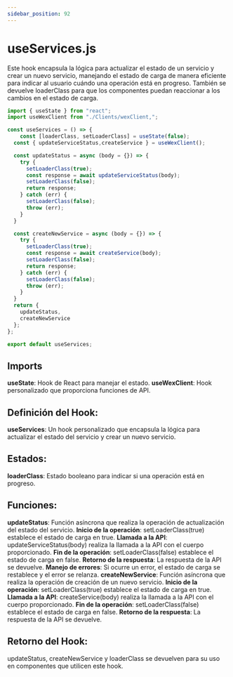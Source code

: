 ```yaml
---
sidebar_position: 92
---
```


# useServices.js

Este hook encapsula la lógica para actualizar el estado de un servicio y crear un nuevo servicio, manejando el estado de carga de manera eficiente para indicar al usuario cuándo una operación está en progreso. También se devuelve loaderClass para que los componentes puedan reaccionar a los cambios en el estado de carga.

```js 
import { useState } from "react";
import useWexClient from "./Clients/wexClient,";

const useServices = () => {
    const [loaderClass, setLoaderClass] = useState(false);
  const { updateServiceStatus,createService } = useWexClient();

  const updateStatus = async (body = {}) => {
    try {
      setLoaderClass(true);
      const response = await updateServiceStatus(body);
      setLoaderClass(false);
      return response;
    } catch (err) {
      setLoaderClass(false);
      throw (err);
    }
  }

  const createNewService = async (body = {}) => {
    try {
      setLoaderClass(true);
      const response = await createService(body);
      setLoaderClass(false);
      return response;
    } catch (err) {
      setLoaderClass(false);
      throw (err);
    }
  }
  return {
    updateStatus,
    createNewService
  };
};

export default useServices;
```

## Imports

**useState**: Hook de React para manejar el estado.
**useWexClient**: Hook personalizado que proporciona funciones de API.

## Definición del Hook:

**useServices**: Un hook personalizado que encapsula la lógica para actualizar el estado del servicio y crear un nuevo servicio.

## Estados:

**loaderClass**: Estado booleano para indicar si una operación está en progreso.

## Funciones:

**updateStatus**: Función asíncrona que realiza la operación de actualización del estado del servicio.
**Inicio de la operación**: setLoaderClass(true) establece el estado de carga en true.
**Llamada a la API**: updateServiceStatus(body) realiza la llamada a la API con el cuerpo proporcionado.
**Fin de la operación**: setLoaderClass(false) establece el estado de carga en false.
**Retorno de la respuesta**: La respuesta de la API se devuelve.
**Manejo de errores**: Si ocurre un error, el estado de carga se restablece y el error se relanza.
**createNewService**: Función asíncrona que realiza la operación de creación de un nuevo servicio.
**Inicio de la operación**: setLoaderClass(true) establece el estado de carga en true.
**Llamada a la API**: createService(body) realiza la llamada a la API con el cuerpo proporcionado.
**Fin de la operación**: setLoaderClass(false) establece el estado de carga en false.
**Retorno de la respuesta**: La respuesta de la API se devuelve.

## Retorno del Hook:

updateStatus, createNewService y loaderClass se devuelven para su uso en componentes que utilicen este hook.